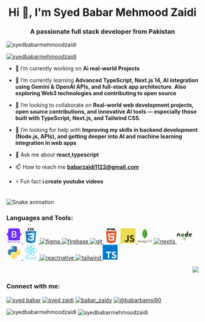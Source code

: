 <h1 align="center">Hi 👋, I'm Syed Babar Mehmood Zaidi</h1>
<h3 align="center">A passionate full stack developer from Pakistan</h3>

<p align="left"> <img src="https://komarev.com/ghpvc/?username=syedbabarmehmoodzaidi&label=Profile%20views&color=0e75b6&style=flat" alt="syedbabarmehmoodzaidi" /> </p>

<p align="left"> <a href="https://github.com/ryo-ma/github-profile-trophy"><img src="https://github-profile-trophy.vercel.app/?username=syedbabarmehmoodzaidi" alt="syedbabarmehmoodzaidi" /></a> </p>

- 🔭 I’m currently working on **Ai real-world Projects**

- 🌱 I’m currently learning **Advanced TypeScript, Next.js 14, AI integration using Gemini & OpenAI APIs, and full-stack app architecture. Also exploring Web3 technologies and contributing to open source**

- 👯 I’m looking to collaborate on **Real-world web development projects, open source contributions, and innovative AI tools — especially those built with TypeScript, Next.js, and Tailwind CSS.**

- 🤝 I’m looking for help with **Improving my skills in backend development (Node.js, APIs), and getting deeper into AI and machine learning integration in web apps**

- 💬 Ask me about **react,typescript**

- 📫 How to reach me **babarzaidi1122@gmail.com**

- ⚡ Fun fact **i create youtube videos**


<br clear="both">

<img src="https://raw.githubusercontent.com/maurodesouza/maurodesouza/output/snake.svg" alt="Snake animation" />

<h3 align="left">Languages and Tools:</h3>
<p align="left"> <a href="https://getbootstrap.com" target="_blank" rel="noreferrer"> <img src="https://raw.githubusercontent.com/devicons/devicon/master/icons/bootstrap/bootstrap-plain-wordmark.svg" alt="bootstrap" width="40" height="40"/> </a> <a href="https://www.w3schools.com/css/" target="_blank" rel="noreferrer"> <img src="https://raw.githubusercontent.com/devicons/devicon/master/icons/css3/css3-original-wordmark.svg" alt="css3" width="40" height="40"/> </a> <a href="https://www.figma.com/" target="_blank" rel="noreferrer"> <img src="https://www.vectorlogo.zone/logos/figma/figma-icon.svg" alt="figma" width="40" height="40"/> </a> <a href="https://firebase.google.com/" target="_blank" rel="noreferrer"> <img src="https://www.vectorlogo.zone/logos/firebase/firebase-icon.svg" alt="firebase" width="40" height="40"/> </a> <a href="https://git-scm.com/" target="_blank" rel="noreferrer"> <img src="https://www.vectorlogo.zone/logos/git-scm/git-scm-icon.svg" alt="git" width="40" height="40"/> </a> <a href="https://www.w3.org/html/" target="_blank" rel="noreferrer"> <img src="https://raw.githubusercontent.com/devicons/devicon/master/icons/html5/html5-original-wordmark.svg" alt="html5" width="40" height="40"/> </a> <a href="https://developer.mozilla.org/en-US/docs/Web/JavaScript" target="_blank" rel="noreferrer"> <img src="https://raw.githubusercontent.com/devicons/devicon/master/icons/javascript/javascript-original.svg" alt="javascript" width="40" height="40"/> </a> <a href="https://www.mongodb.com/" target="_blank" rel="noreferrer"> <img src="https://raw.githubusercontent.com/devicons/devicon/master/icons/mongodb/mongodb-original-wordmark.svg" alt="mongodb" width="40" height="40"/> </a> <a href="https://nextjs.org/" target="_blank" rel="noreferrer"> <img src="https://cdn.worldvectorlogo.com/logos/nextjs-2.svg" alt="nextjs" width="40" height="40"/> </a> <a href="https://nodejs.org" target="_blank" rel="noreferrer"> <img src="https://raw.githubusercontent.com/devicons/devicon/master/icons/nodejs/nodejs-original-wordmark.svg" alt="nodejs" width="40" height="40"/> </a> <a href="https://www.python.org" target="_blank" rel="noreferrer"> <img src="https://raw.githubusercontent.com/devicons/devicon/master/icons/python/python-original.svg" alt="python" width="40" height="40"/> </a> <a href="https://reactjs.org/" target="_blank" rel="noreferrer"> <img src="https://raw.githubusercontent.com/devicons/devicon/master/icons/react/react-original-wordmark.svg" alt="react" width="40" height="40"/> </a> <a href="https://reactnative.dev/" target="_blank" rel="noreferrer"> <img src="https://reactnative.dev/img/header_logo.svg" alt="reactnative" width="40" height="40"/> </a> <a href="https://tailwindcss.com/" target="_blank" rel="noreferrer"> <img src="https://www.vectorlogo.zone/logos/tailwindcss/tailwindcss-icon.svg" alt="tailwind" width="40" height="40"/> </a> <a href="https://www.typescriptlang.org/" target="_blank" rel="noreferrer"> <img src="https://raw.githubusercontent.com/devicons/devicon/master/icons/typescript/typescript-original.svg" alt="typescript" width="40" height="40"/> </a> </p>

  <div align="right">
<img src="https://www.bing.com/th/id/OGC.c7ac7aa3f0f08ca8f5027c6638a66db7?o=7&pid=1.7&rm=3&rurl=https%3a%2f%2fraw.githubusercontent.com%2fdevSouvik%2fdevSouvik%2fmaster%2fgif3.gif&ehk=Tsb3ZlrWPafSIHxeLZqMFIuiHTD2z2W8dX5E5DgmbWI%3d">
  </div>

<h3 align="left">Connect with me:</h3>
<p align="left">
<a href="https://linkedin.com/in/syed babar" target="blank"><img align="center" src="https://raw.githubusercontent.com/rahuldkjain/github-profile-readme-generator/master/src/images/icons/Social/linked-in-alt.svg" alt="syed babar" height="30" width="40" /></a>
<a href="https://fb.com/syed zaidi" target="blank"><img align="center" src="https://raw.githubusercontent.com/rahuldkjain/github-profile-readme-generator/master/src/images/icons/Social/facebook.svg" alt="syed zaidi" height="30" width="40" /></a>
<a href="https://instagram.com/babar_zaidy" target="blank"><img align="center" src="https://raw.githubusercontent.com/rahuldkjain/github-profile-readme-generator/master/src/images/icons/Social/instagram.svg" alt="babar_zaidy" height="30" width="40" /></a>
<a href="https://www.youtube.com/c/@babarbamsi90" target="blank"><img align="center" src="https://raw.githubusercontent.com/rahuldkjain/github-profile-readme-generator/master/src/images/icons/Social/youtube.svg" alt="@babarbamsi90" height="30" width="40" /></a>
</p>



<p><img align="left" src="https://github-readme-stats.vercel.app/api/top-langs?username=syedbabarmehmoodzaidi&show_icons=true&locale=en&layout=compact" alt="syedbabarmehmoodzaidi" /></p>

<p>&nbsp;<img align="center" src="https://github-readme-stats.vercel.app/api?username=syedbabarmehmoodzaidi&show_icons=true&locale=en" alt="syedbabarmehmoodzaidi" /></p>







###
